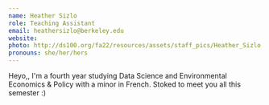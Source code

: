 ```yaml
---
name: Heather Sizlo
role: Teaching Assistant
email: heathersizlo@berkeley.edu
website: 
photo: http://ds100.org/fa22/resources/assets/staff_pics/Heather_Sizlo.jpeg
pronouns: she/her/hers
---
```

Heyo,, I'm a fourth year studying Data Science and Environmental Economics & Policy with a minor in French.  Stoked to meet you all this semester :)
